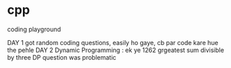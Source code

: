 # cpp
coding playground 

DAY 1 got random coding questions, easily ho gaye, cb par code kare hue the pehle
DAY 2 Dynamic Programming : ek ye 1262 grgeatest sum divisible by three DP question was problematic 
